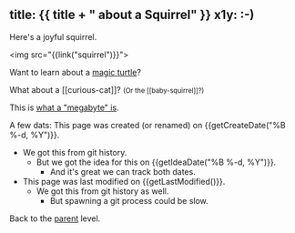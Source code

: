 title: {{ title + " about a Squirrel" }}
x1y: :-)
---

Here's a joyful squirrel.

<img src="{{link("squirrel")}}">

Want to learn about a [magic turtle]({{link("magic-turtle")}})?

What about a [[curious-cat]]? <small>(Or the [[baby-squirrel]]?)</small>

This is [what a "megabyte" is]({{link("just_a_test")}}).

A few dats:
  This page was created (or renamed) on {{getCreateDate("%B %-d, %Y")}}.
  * We got this from git history.
      * But we got the idea for this on {{getIdeaDate("%B %-d, %Y")}}.
          * And it's great we can track both dates.
  * This page was last modified on {{getLastModified()}}.
    - We got this from git history as well.
        - But spawning a git process could be slow.

Back to the [parent](..) level.
